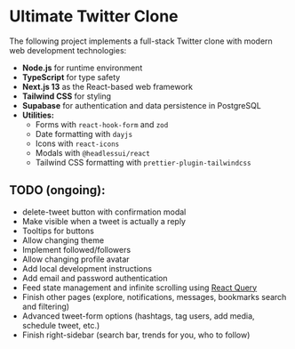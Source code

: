 # Ultimate Twitter Clone

The following project implements a full-stack Twitter clone with modern web development technologies:

- **Node.js** for runtime environment
- **TypeScript** for type safety
- **Next.js 13** as the React-based web framework
- **Tailwind CSS** for styling
- **Supabase** for authentication and data persistence in PostgreSQL
- **Utilities:**
  - Forms with `react-hook-form` and `zod`
  - Date formatting with `dayjs`
  - Icons with `react-icons`
  - Modals with `@headlessui/react`
  - Tailwind CSS formatting with `prettier-plugin-tailwindcss`

## TODO (ongoing):

- delete-tweet button with confirmation modal
- Make visible when a tweet is actually a reply
- Tooltips for buttons
- Allow changing theme
- Implement followed/followers
- Allow changing profile avatar
- Add local development instructions
- Add email and password authentication
- Feed state management and infinite scrolling using [React Query](https://tanstack.com/query/latest/)
- Finish other pages (explore, notifications, messages, bookmarks search and filtering)
- Advanced tweet-form options (hashtags, tag users, add media, schedule tweet, etc.)
- Finish right-sidebar (search bar, trends for you, who to follow)
